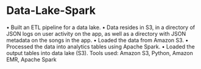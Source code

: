 # Data-Lake-Spark
• Built an ETL pipeline for a data lake.
• Data resides in S3, in a directory of JSON logs on user activity on the app, as well as a directory with JSON metadata on the songs in the app.
• Loaded the data from Amazon S3.
• Processed the data into analytics tables using Apache Spark.
• Loaded the output tables into data lake (S3).
Tools used: Amazon S3, Python, Amazon EMR, Apache Spark
